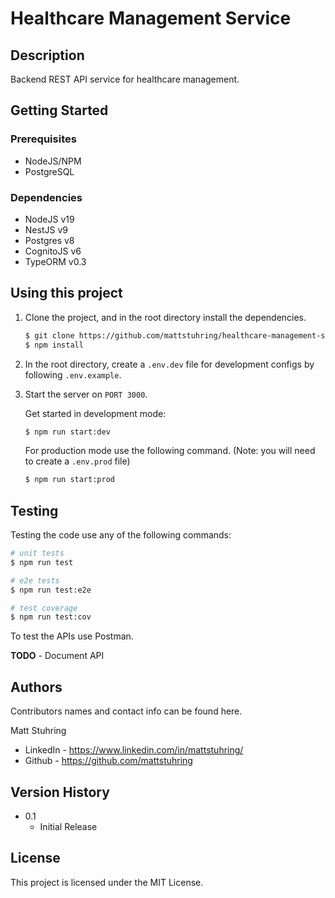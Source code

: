 # Healthcare Management Service

## Description

Backend REST API service for healthcare management.

## Getting Started

### Prerequisites

- NodeJS/NPM
- PostgreSQL

### Dependencies

- NodeJS v19
- NestJS v9
- Postgres v8
- CognitoJS v6
- TypeORM v0.3

## Using this project

1. Clone the project, and in the root directory install the dependencies.

    ```bash
    $ git clone https://github.com/mattstuhring/healthcare-management-service.git
    $ npm install
    ```

2. In the root directory, create a ```.env.dev``` file for development configs by following ```.env.example```.
 
3. Start the server on ```PORT 3000```.

    Get started in development mode:

    ```bash
    $ npm run start:dev
    ```

    For production mode use the following command. (Note: you will need to create a ```.env.prod``` file)

    ```bash
    $ npm run start:prod
    ```

## Testing

Testing the code use any of the following commands:

```bash
# unit tests
$ npm run test

# e2e tests
$ npm run test:e2e

# test coverage
$ npm run test:cov
```

To test the APIs use Postman.

**TODO** - Document API

## Authors

Contributors names and contact info can be found here.

Matt Stuhring
- LinkedIn - https://www.linkedin.com/in/mattstuhring/
- Github - https://github.com/mattstuhring

## Version History

- 0.1
  - Initial Release

## License

This project is licensed under the MIT License.
